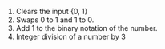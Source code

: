1. Clears the input {0, 1}
2. Swaps 0 to 1 and 1 to 0.
3. Add 1 to the binary notation of the number.
4. Integer division of a number by 3
